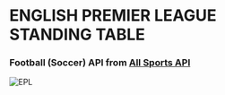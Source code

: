 # ENGLISH PREMIER LEAGUE STANDING TABLE 

### Football (Soccer) API from [All Sports API](https://allsportsapi.com/)

![EPL](https://static.vecteezy.com/system/resources/previews/015/863/725/original/england-premier-league-logo-on-transparent-background-free-vector.jpg)

